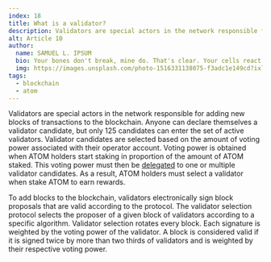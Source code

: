 ```yaml
---
index: 18
title: What is a validator?
description: Validators are special actors in the network responsible for adding new blocks of transactions to the blockchain.
alt: Article 10
author: 
  name: SAMUEL L. IPSUM
  bio: Your bones don't break, mine do. That's clear. Your cells react to bacteria and viruses differently than mine. You don't get sick, I do. That's also clear. But for some reason, you and I react the exact same way to water. We swallow it too fast, we choke. We get some in our lungs, we drown. However unreal it may seem, we are connected, you and I. We're on the same curve, just on opposite ends.
  img: https://images.unsplash.com/photo-1516331138075-f3adc1e149cd?ixlib=rb-1.2.1&ixid=MXwxMjA3fDB8MHxwaG90by1wYWdlfHx8fGVufDB8fHw%3D&auto=format&fit=crop&w=800&q=60
tags: 
  - blockchain
  - atom
---
```


Validators are special actors in the network responsible for adding new blocks of transactions to the blockchain. Anyone can declare themselves a validator candidate, but only 125 candidates can enter the set of active validators. Validator candidates are selected based on the amount of voting power associated with their operator account. Voting power is obtained when ATOM holders start staking in proportion of the amount of ATOM staked. This voting power must then be [delegated](/learn/faq/what-is-delegating) to one or multiple validator candidates. As a result, ATOM holders must select a validator when stake ATOM to earn rewards. 

To add blocks to the blockchain, validators electronically sign block proposals that are valid according to the protocol. The validator selection protocol selects the proposer of a given block of validators according to a specific algorithm. Validator selection rotates every block. Each signature is weighted by the voting power of the validator. A block is considered valid if it is signed twice by more than two thirds of validators and is weighted by their respective voting power.

